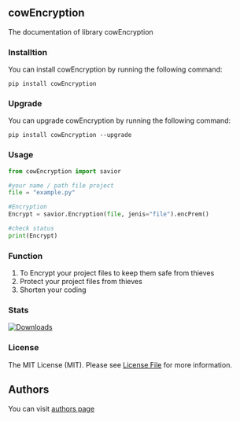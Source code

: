 ## cowEncryption
The documentation of library cowEncryption

### Installtion
You can install cowEncryption by running the following command:
```
pip install cowEncryption
```

### Upgrade
You can upgrade cowEncryption by running the following command:
```
pip install cowEncryption --upgrade
```

### Usage
```PYTHON
from cowEncryption import savior

#your name / path file project
file = "example.py"

#Encryption
Encrypt = savior.Encryption(file, jenis="file").encPrem()

#check status
print(Encrypt)
```

### Function
1. To Encrypt your project files to keep them safe from thieves
2. Protect your project files from thieves
3. Shorten your coding

### Stats
[![Downloads](https://static.pepy.tech/personalized-badge/cowEncryption?period=total&units=international_system&left_color=black&right_color=orange&left_text=Downloads)](https://pepy.tech/project/cowEncryption)

### License
The MIT License (MIT). Please see [License File](https://github.com/Latip176/cowEncryption/blob/main/LICENSE) for more information.

## Authors
You can visit [authors page](https://github.com/Latip176/cowEncryption/blob/main/AUTHORS) 
